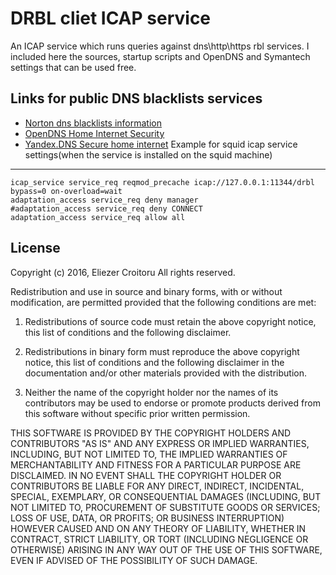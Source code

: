 DRBL cliet ICAP service
==========
An ICAP service which runs queries against dns\http\https rbl services.
I included here the sources, startup scripts and OpenDNS and Symantech settings that can be used free.

Links for public DNS blacklists services
-----
 - [Norton dns blacklists information](https://dns.norton.com/faq.html)
 - [OpenDNS Home Internet Security](https://www.opendns.com/home-internet-security/)
 - [Yandex.DNS Secure home internet](https://dns.yandex.com/advanced/)
Example for squid icap service settings(when the service is installed on the squid machine)
-----
```
icap_service service_req reqmod_precache icap://127.0.0.1:11344/drbl bypass=0 on-overload=wait
adaptation_access service_req deny manager
#adaptation_access service_req deny CONNECT
adaptation_access service_req allow all
```

License
-------
Copyright (c) 2016, Eliezer Croitoru
All rights reserved.

Redistribution and use in source and binary forms, with or without modification, are permitted provided that the following conditions are met:

1. Redistributions of source code must retain the above copyright notice, this list of conditions and the following disclaimer.

2. Redistributions in binary form must reproduce the above copyright notice, this list of conditions and the following disclaimer in the documentation and/or other materials provided with the distribution.

3. Neither the name of the copyright holder nor the names of its contributors may be used to endorse or promote products derived from this software without specific prior written permission.

THIS SOFTWARE IS PROVIDED BY THE COPYRIGHT HOLDERS AND CONTRIBUTORS "AS IS" AND ANY EXPRESS OR IMPLIED WARRANTIES, INCLUDING, BUT NOT LIMITED TO, THE IMPLIED WARRANTIES OF MERCHANTABILITY AND FITNESS FOR A PARTICULAR PURPOSE ARE DISCLAIMED. IN NO EVENT SHALL THE COPYRIGHT HOLDER OR CONTRIBUTORS BE LIABLE FOR ANY DIRECT, INDIRECT, INCIDENTAL, SPECIAL, EXEMPLARY, OR CONSEQUENTIAL DAMAGES (INCLUDING, BUT NOT LIMITED TO, PROCUREMENT OF SUBSTITUTE GOODS OR SERVICES; LOSS OF USE, DATA, OR PROFITS; OR BUSINESS INTERRUPTION) HOWEVER CAUSED AND ON ANY THEORY OF LIABILITY, WHETHER IN CONTRACT, STRICT LIABILITY, OR TORT (INCLUDING NEGLIGENCE OR OTHERWISE) ARISING IN ANY WAY OUT OF THE USE OF THIS SOFTWARE, EVEN IF ADVISED OF THE POSSIBILITY OF SUCH DAMAGE.
